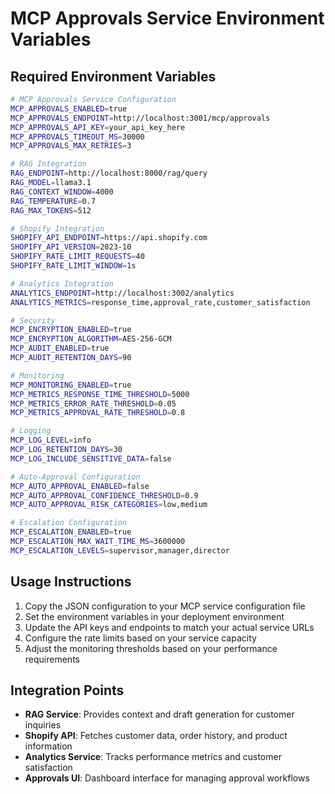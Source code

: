 # MCP Approvals Service Environment Variables

## Required Environment Variables

```bash
# MCP Approvals Service Configuration
MCP_APPROVALS_ENABLED=true
MCP_APPROVALS_ENDPOINT=http://localhost:3001/mcp/approvals
MCP_APPROVALS_API_KEY=your_api_key_here
MCP_APPROVALS_TIMEOUT_MS=30000
MCP_APPROVALS_MAX_RETRIES=3

# RAG Integration
RAG_ENDPOINT=http://localhost:8000/rag/query
RAG_MODEL=llama3.1
RAG_CONTEXT_WINDOW=4000
RAG_TEMPERATURE=0.7
RAG_MAX_TOKENS=512

# Shopify Integration
SHOPIFY_API_ENDPOINT=https://api.shopify.com
SHOPIFY_API_VERSION=2023-10
SHOPIFY_RATE_LIMIT_REQUESTS=40
SHOPIFY_RATE_LIMIT_WINDOW=1s

# Analytics Integration
ANALYTICS_ENDPOINT=http://localhost:3002/analytics
ANALYTICS_METRICS=response_time,approval_rate,customer_satisfaction

# Security
MCP_ENCRYPTION_ENABLED=true
MCP_ENCRYPTION_ALGORITHM=AES-256-GCM
MCP_AUDIT_ENABLED=true
MCP_AUDIT_RETENTION_DAYS=90

# Monitoring
MCP_MONITORING_ENABLED=true
MCP_METRICS_RESPONSE_TIME_THRESHOLD=5000
MCP_METRICS_ERROR_RATE_THRESHOLD=0.05
MCP_METRICS_APPROVAL_RATE_THRESHOLD=0.8

# Logging
MCP_LOG_LEVEL=info
MCP_LOG_RETENTION_DAYS=30
MCP_LOG_INCLUDE_SENSITIVE_DATA=false

# Auto-Approval Configuration
MCP_AUTO_APPROVAL_ENABLED=false
MCP_AUTO_APPROVAL_CONFIDENCE_THRESHOLD=0.9
MCP_AUTO_APPROVAL_RISK_CATEGORIES=low,medium

# Escalation Configuration
MCP_ESCALATION_ENABLED=true
MCP_ESCALATION_MAX_WAIT_TIME_MS=3600000
MCP_ESCALATION_LEVELS=supervisor,manager,director
```

## Usage Instructions

1. Copy the JSON configuration to your MCP service configuration file
2. Set the environment variables in your deployment environment
3. Update the API keys and endpoints to match your actual service URLs
4. Configure the rate limits based on your service capacity
5. Adjust the monitoring thresholds based on your performance requirements

## Integration Points

- **RAG Service**: Provides context and draft generation for customer inquiries
- **Shopify API**: Fetches customer data, order history, and product information
- **Analytics Service**: Tracks performance metrics and customer satisfaction
- **Approvals UI**: Dashboard interface for managing approval workflows
